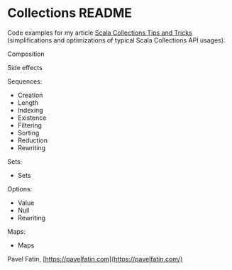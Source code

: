Collections README
==================

Code examples for my article [Scala Collections Tips and Tricks](https://pavelfatin.com/scala-collections-tips-and-tricks/) (simplifications and optimizations of typical Scala Collections API usages).


Composition

Side effects

Sequences:

* Creation
* Length
* Indexing
* Existence
* Filtering
* Sorting
* Reduction
* Rewriting

Sets:

* Sets

Options:

* Value
* Null
* Rewriting

Maps:

* Maps


Pavel Fatin, [https://pavelfatin.com](https://pavelfatin.com/)
